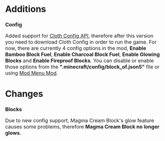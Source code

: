 # Additions

### Config

<font size="3"><p>Added support for <a href="https://www.curseforge.com/minecraft/mc-mods/cloth-config">Cloth Config API</a>, therefore after this version you need to download Cloth Config in order to run the game. For now, there are currently 4 config options in the mod, <strong>Enable Bamboo Block Fuel</strong>, <strong>Enable Charcoal Block Fuel</strong>, <strong>Enable Glowing Blocks</strong> and <strong>Enable Fireproof Blocks</strong>. You can disable or enable those options from the <strong>".minecraft/config/block_of.json5"</strong> file or using <a href="https://www.curseforge.com/minecraft/mc-mods/modmenu">Mod Menu Mod</a>. </p></font>

# Changes

### Blocks

<font size="3">Due to new config support, Magma Cream Block's glow feature causes some problems, therefore <strong> Magma Cream Block no longer glows</strong>.</font>